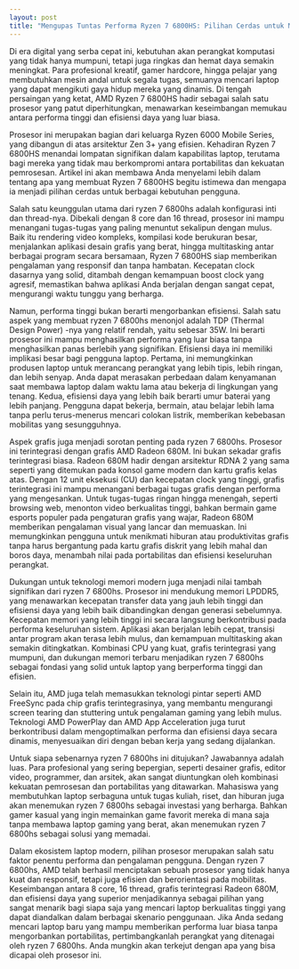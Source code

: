 ```yaml
---
layout: post
title: "Mengupas Tuntas Performa Ryzen 7 6800HS: Pilihan Cerdas untuk Mobilitas dan Produktivitas"
---
```


Di era digital yang serba cepat ini, kebutuhan akan perangkat komputasi yang tidak hanya mumpuni, tetapi juga ringkas dan hemat daya semakin meningkat. Para profesional kreatif, gamer hardcore, hingga pelajar yang membutuhkan mesin andal untuk segala tugas, semuanya mencari laptop yang dapat mengikuti gaya hidup mereka yang dinamis. Di tengah persaingan yang ketat, AMD Ryzen 7 6800HS hadir sebagai salah satu prosesor yang patut diperhitungkan, menawarkan keseimbangan memukau antara performa tinggi dan efisiensi daya yang luar biasa.

Prosesor ini merupakan bagian dari keluarga Ryzen 6000 Mobile Series, yang dibangun di atas arsitektur Zen 3+ yang efisien. Kehadiran Ryzen 7 6800HS menandai lompatan signifikan dalam kapabilitas laptop, terutama bagi mereka yang tidak mau berkompromi antara portabilitas dan kekuatan pemrosesan. Artikel ini akan membawa Anda menyelami lebih dalam tentang apa yang membuat Ryzen 7 6800HS begitu istimewa dan mengapa ia menjadi pilihan cerdas untuk berbagai kebutuhan pengguna.

Salah satu keunggulan utama dari ryzen 7 6800hs adalah konfigurasi inti dan thread-nya. Dibekali dengan 8 core dan 16 thread, prosesor ini mampu menangani tugas-tugas yang paling menuntut sekalipun dengan mulus. Baik itu rendering video kompleks, kompilasi kode berukuran besar, menjalankan aplikasi desain grafis yang berat, hingga multitasking antar berbagai program secara bersamaan, Ryzen 7 6800HS siap memberikan pengalaman yang responsif dan tanpa hambatan. Kecepatan clock dasarnya yang solid, ditambah dengan kemampuan boost clock yang agresif, memastikan bahwa aplikasi Anda berjalan dengan sangat cepat, mengurangi waktu tunggu yang berharga.

Namun, performa tinggi bukan berarti mengorbankan efisiensi. Salah satu aspek yang membuat ryzen 7 6800hs menonjol adalah TDP (Thermal Design Power) -nya yang relatif rendah, yaitu sebesar 35W. Ini berarti prosesor ini mampu menghasilkan performa yang luar biasa tanpa menghasilkan panas berlebih yang signifikan. Efisiensi daya ini memiliki implikasi besar bagi pengguna laptop. Pertama, ini memungkinkan produsen laptop untuk merancang perangkat yang lebih tipis, lebih ringan, dan lebih senyap. Anda dapat merasakan perbedaan dalam kenyamanan saat membawa laptop dalam waktu lama atau bekerja di lingkungan yang tenang. Kedua, efisiensi daya yang lebih baik berarti umur baterai yang lebih panjang. Pengguna dapat bekerja, bermain, atau belajar lebih lama tanpa perlu terus-menerus mencari colokan listrik, memberikan kebebasan mobilitas yang sesungguhnya.

Aspek grafis juga menjadi sorotan penting pada ryzen 7 6800hs. Prosesor ini terintegrasi dengan grafis AMD Radeon 680M. Ini bukan sekadar grafis terintegrasi biasa. Radeon 680M hadir dengan arsitektur RDNA 2 yang sama seperti yang ditemukan pada konsol game modern dan kartu grafis kelas atas. Dengan 12 unit eksekusi (CU) dan kecepatan clock yang tinggi, grafis terintegrasi ini mampu menangani berbagai tugas grafis dengan performa yang mengesankan. Untuk tugas-tugas ringan hingga menengah, seperti browsing web, menonton video berkualitas tinggi, bahkan bermain game esports populer pada pengaturan grafis yang wajar, Radeon 680M memberikan pengalaman visual yang lancar dan memuaskan. Ini memungkinkan pengguna untuk menikmati hiburan atau produktivitas grafis tanpa harus bergantung pada kartu grafis diskrit yang lebih mahal dan boros daya, menambah nilai pada portabilitas dan efisiensi keseluruhan perangkat.

Dukungan untuk teknologi memori modern juga menjadi nilai tambah signifikan dari ryzen 7 6800hs. Prosesor ini mendukung memori LPDDR5, yang menawarkan kecepatan transfer data yang jauh lebih tinggi dan efisiensi daya yang lebih baik dibandingkan dengan generasi sebelumnya. Kecepatan memori yang lebih tinggi ini secara langsung berkontribusi pada performa keseluruhan sistem. Aplikasi akan berjalan lebih cepat, transisi antar program akan terasa lebih mulus, dan kemampuan multitasking akan semakin ditingkatkan. Kombinasi CPU yang kuat, grafis terintegrasi yang mumpuni, dan dukungan memori terbaru menjadikan ryzen 7 6800hs sebagai fondasi yang solid untuk laptop yang berperforma tinggi dan efisien.

Selain itu, AMD juga telah memasukkan teknologi pintar seperti AMD FreeSync pada chip grafis terintegrasinya, yang membantu mengurangi screen tearing dan stuttering untuk pengalaman gaming yang lebih mulus. Teknologi AMD PowerPlay dan AMD App Acceleration juga turut berkontribusi dalam mengoptimalkan performa dan efisiensi daya secara dinamis, menyesuaikan diri dengan beban kerja yang sedang dijalankan.

Untuk siapa sebenarnya ryzen 7 6800hs ini ditujukan? Jawabannya adalah luas. Para profesional yang sering bepergian, seperti desainer grafis, editor video, programmer, dan arsitek, akan sangat diuntungkan oleh kombinasi kekuatan pemrosesan dan portabilitas yang ditawarkan. Mahasiswa yang membutuhkan laptop serbaguna untuk tugas kuliah, riset, dan hiburan juga akan menemukan ryzen 7 6800hs sebagai investasi yang berharga. Bahkan gamer kasual yang ingin memainkan game favorit mereka di mana saja tanpa membawa laptop gaming yang berat, akan menemukan ryzen 7 6800hs sebagai solusi yang memadai.

Dalam ekosistem laptop modern, pilihan prosesor merupakan salah satu faktor penentu performa dan pengalaman pengguna. Dengan ryzen 7 6800hs, AMD telah berhasil menciptakan sebuah prosesor yang tidak hanya kuat dan responsif, tetapi juga efisien dan berorientasi pada mobilitas. Keseimbangan antara 8 core, 16 thread, grafis terintegrasi Radeon 680M, dan efisiensi daya yang superior menjadikannya sebagai pilihan yang sangat menarik bagi siapa saja yang mencari laptop berkualitas tinggi yang dapat diandalkan dalam berbagai skenario penggunaan. Jika Anda sedang mencari laptop baru yang mampu memberikan performa luar biasa tanpa mengorbankan portabilitas, pertimbangkanlah perangkat yang ditenagai oleh ryzen 7 6800hs. Anda mungkin akan terkejut dengan apa yang bisa dicapai oleh prosesor ini.

